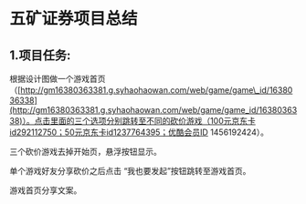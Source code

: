 # 五矿证券项目总结

## 1.项目任务:

根据设计图做一个游戏首页（[http://gm16380363381.g.syhaohaowan.com/web/game/game\_id/1638036338](http://gm16380363381.g.syhaohaowan.com/web/game/game_id/1638036338)）。点击里面的三个选项分别跳转至不同的砍价游戏（100元京东卡id292112750；50元京东卡id1237764395；优酷会员ID 1456192424）。

三个砍价游戏去掉开始页，悬浮按钮显示。

单个游戏好友分享砍价之后点击  “我也要发起”按钮跳转至游戏首页。

游戏首页分享文案。

